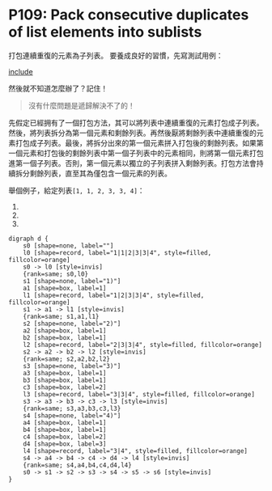 # P109: Pack consecutive duplicates of list elements into sublists

打包連續重復的元素為子列表。
要養成良好的習慣，先寫測試用例：

[include](../../tests/lists/p109_test.py)

然後就不知道怎麼辦了？記住！

>沒有什麼問題是遞歸解決不了的！

先假定已經拥有了一個打包方法，其可以將列表中連續重復的元素打包成子列表。然後，將列表拆分為第一個元素和剩餘列表。再然後厭將剩餘列表中連續重復的元素打包成子列表。最後，將拆分出來的第一個元素拼入打包後的剩餘列表。如果第一個元素和打包後的剩餘列表中第一個子列表中的元素相同，則將第一個元素打包進第一個子列表。否則，第一個元素以獨立的子列表拼入剩餘列表。打包方法會持續拆分剩餘列表，直至其為僅包含一個元素的列表。

舉個例子，給定列表`[1, 1, 2, 3, 3, 4]`：

1.
2.
3.

```puml
digraph d {
    s0 [shape=none, label=""]
    l0 [shape=record, label="1|1|2|3|3|4", style=filled, fillcolor=orange]
    s0 -> l0 [style=invis]
    {rank=same; s0,l0}
    s1 [shape=none, label="1)"]
    a1 [shape=box, label=1]
    l1 [shape=record, label="1|2|3|3|4", style=filled, fillcolor=orange]
    s1 -> a1 -> l1 [style=invis]
    {rank=same; s1,a1,l1}
    s2 [shape=none, label="2)"]
    a2 [shape=box, label=1]
    b2 [shape=box, label=1]
    l2 [shape=record, label="2|3|3|4", style=filled, fillcolor=orange]
    s2 -> a2 -> b2 -> l2 [style=invis]
    {rank=same; s2,a2,b2,l2}
    s3 [shape=none, label="3)"]
    a3 [shape=box, label=1]
    b3 [shape=box, label=1]
    c3 [shape=box, label=2]
    l3 [shape=record, label="3|3|4", style=filled, fillcolor=orange]
    s3 -> a3 -> b3 -> c3 -> l3 [style=invis]
    {rank=same; s3,a3,b3,c3,l3}
    s4 [shape=none, label="4)"]
    a4 [shape=box, label=1]
    b4 [shape=box, label=1]
    c4 [shape=box, label=2]
    d4 [shape=box, label=3]
    l4 [shape=record, label="3|4", style=filled, fillcolor=orange]
    s4 -> a4 -> b4 -> c4 -> d4 -> l4 [style=invis]
    {rank=same; s4,a4,b4,c4,d4,l4}
    s0 -> s1 -> s2 -> s3 -> s4 -> s5 -> s6 [style=invis]
}
```
